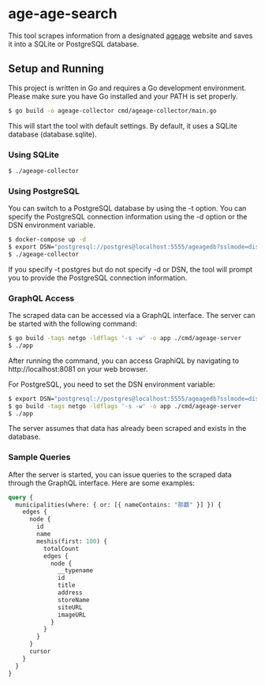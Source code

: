 # age-age-search

This tool scrapes information from a designated [ageage](https://www.otv.co.jp/okitive/collaborator/ageage/page/1/) website and saves it into a SQLite or PostgreSQL database.

## Setup and Running

This project is written in Go and requires a Go development environment. Please make sure you have Go installed and your PATH is set properly.

```bash
$ go build -o ageage-collector cmd/ageage-collector/main.go
```

This will start the tool with default settings. By default, it uses a SQLite database (database.sqlite).

### Using SQLite

```bash
$ ./ageage-collector
```

### Using PostgreSQL

You can switch to a PostgreSQL database by using the -t option. You can specify the PostgreSQL connection information using the -d option or the DSN environment variable.

```bash
$ docker-compose up -d
$ export DSN="postgresql://postgres@localhost:5555/ageagedb?sslmode=disable"
$ ./ageage-collector
```

If you specify -t postgres but do not specify -d or DSN, the tool will prompt you to provide the PostgreSQL connection information.

### GraphQL Access

The scraped data can be accessed via a GraphQL interface. The server can be started with the following command:

```bash
$ go build -tags netgo -ldflags '-s -w' -o app ./cmd/ageage-server
$ ./app
```

After running the command, you can access GraphiQL by navigating to http://localhost:8081 on your web browser.

For PostgreSQL, you need to set the DSN environment variable:

```bash
$ export DSN="postgresql://postgres@localhost:5555/ageagedb?sslmode=disable"
$ go build -tags netgo -ldflags '-s -w' -o app ./cmd/ageage-server
$ ./app
```

The server assumes that data has already been scraped and exists in the database.

### Sample Queries

After the server is started, you can issue queries to the scraped data through the GraphQL interface. Here are some examples:

```graphql
query {
  municipalities(where: { or: [{ nameContains: "那覇" }] }) {
    edges {
      node {
        id
        name
        meshis(first: 100) {
          totalCount
          edges {
            node {
              __typename
              id
              title
              address
              storeName
              siteURL
              imageURL
            }
          }
        }
      }
      cursor
    }
  }
}
```
